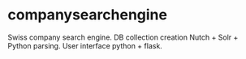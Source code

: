 # companysearchengine
Swiss company search engine. DB collection creation Nutch + Solr + Python parsing. User interface python + flask. 
